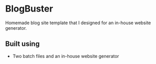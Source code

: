 # BlogBuster

Homemade blog site template that I designed
for an in-house website generator.

## Built using
- Two batch files and an in-house website generator
